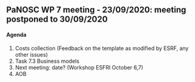 ## PaNOSC WP 7 meeting - 23/09/2020: meeting postponed to 30/09/2020

#### Agenda

1. Costs collection (Feedback on the template as modified by ESRF, any other issues)
2. Task 7.3 Business models 
3. Next meeting: date? (Workshop ESFRI October 6,7)
4. AOB
